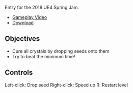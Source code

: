 Entry for the 2018 UE4 Spring Jam.

 - [Gameplay Video](https://www.youtube.com/watch?v=5FK9Jyxrl0o)
 - [Download](https://pleinair.itch.io/pleinair)
 
## Objectives

 - Cure all crystals by dropping seeds onto them
 - Try to beat the minimum time!
 
## Controls

Left-click: Drop seed
Right-click: Speed up
R: Restart level
